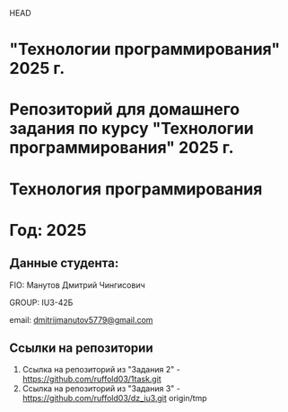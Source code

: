 HEAD
# "Технологии программирования" 2025 г.
Репозиторий для домашнего задания по курсу "Технологии программирования" 2025 г.
=======
# Технология программирования
# Год: 2025

## Данные студента:

FIO: Манутов Дмитрий Чингисович

GROUP: IU3-42Б

email: dmitrijmanutov5779@gmail.com

## Ссылки на репозитории



1. Ссылка на репозиторий из "Задания 2" - https://github.com/ruffold03/1task.git
2. Ссылка на репозиторий из "Задания 3" - https://github.com/ruffold03/dz_iu3.git
origin/tmp
